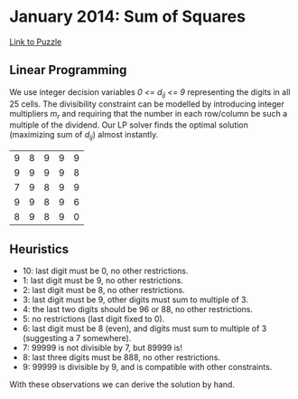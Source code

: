 January 2014: Sum of Squares
============================

[Link to Puzzle](https://www.janestreet.com/puzzles/sum-of-squares-index/ "Jan 2014: Sum of Squares")

Linear Programming
------------------

We use integer decision variables *0 <= d<sub>ij</sub> <= 9* representing the digits in all 25 cells.
The divisibility constraint can be modelled by introducing integer multipliers *m<sub>r</sub>* and requiring that the number in each row/column be such a multiple of the dividend.
Our LP solver finds the optimal solution (maximizing sum of *d<sub>ij</sub>*) almost instantly.

|  |  |  |  |  |
|---|---|---|---|---|
| 9 | 8 | 9 | 9 | 9 |
| 9 | 9 | 9 | 9 | 8 |
| 7 | 9 | 8 | 9 | 9 |
| 9 | 9 | 8 | 9 | 6 |
| 8 | 9 | 8 | 9 | 0 |

Heuristics
----------

- 10: last digit must be 0, no other restrictions.
- 1: last digit must be 9, no other restrictions.
- 2: last digit must be 8, no other restrictions.
- 3: last digit must be 9, other digits must sum to multiple of 3.
- 4: the last two digits should be 96 or 88, no other restrictions.
- 5: no restrictions (last digit fixed to 0).
- 6: last digit must be 8 (even), and digits must sum to multiple of 3 (suggesting a 7 somewhere).
- 7: 99999 is not divisible by 7, but 89999 is!
- 8: last three digits must be 888, no other restrictions.
- 9: 99999 is divisible by 9, and is compatible with other constraints.

With these observations we can derive the solution by hand.
